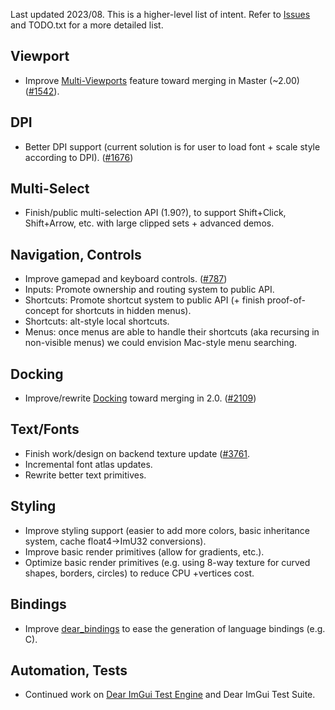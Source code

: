 Last updated 2023/08.
This is a higher-level list of intent. Refer to [Issues](https://github.com/ocornut/imgui/issues) and TODO.txt for a more detailed list.

## Viewport

- Improve [Multi-Viewports](https://github.com/ocornut/imgui/wiki/Multi-Viewports) feature toward merging in Master (~2.00) ([#1542](https://github.com/ocornut/imgui/issues/1542)).

## DPI

- Better DPI support (current solution is for user to load font + scale style according to DPI). ([#1676](https://github.com/ocornut/imgui/issues/1676))

## Multi-Select

- Finish/public multi-selection API (1.90?), to support Shift+Click, Shift+Arrow, etc. with large clipped sets + advanced demos.

## Navigation, Controls

- Improve gamepad and keyboard controls. ([#787](https://github.com/ocornut/imgui/issues/787))
- Inputs: Promote ownership and routing system to public API.
- Shortcuts: Promote shortcut system to public API (+ finish proof-of-concept for shortcuts in hidden menus).
- Shortcuts: alt-style local shortcuts.
- Menus: once menus are able to handle their shortcuts (aka recursing in non-visible menus) we could envision Mac-style menu searching.

## Docking

- Improve/rewrite [Docking](https://github.com/ocornut/imgui/wiki/Docking) toward merging in 2.0. ([#2109](https://github.com/ocornut/imgui/issues/2109))

## Text/Fonts

- Finish work/design on backend texture update ([#3761](https://github.com/ocornut/imgui/issues/3761).
- Incremental font atlas updates.
- Rewrite better text primitives.

## Styling

- Improve styling support (easier to add more colors, basic inheritance system, cache float4->ImU32 conversions).
- Improve basic render primitives (allow for gradients, etc.).
- Optimize basic render primitives (e.g. using 8-way texture for curved shapes, borders, circles) to reduce CPU  +vertices cost.

## Bindings

- Improve [dear_bindings](https://github.com/dearimgui/dear_bindings) to ease the generation of language bindings (e.g. C).

## Automation, Tests

- Continued work on [Dear ImGui Test Engine](https://github.com/ocornut/imgui_test_engine) and Dear ImGui Test Suite.
